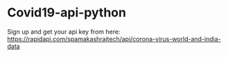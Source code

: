 # Covid19-api-python
Sign up and get your api key from here: 
https://rapidapi.com/spamakashrajtech/api/corona-virus-world-and-india-data

